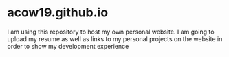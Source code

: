 # acow19.github.io
I am using this repository to host my own personal website. I am going to upload my resume as well as links to my personal projects on the website in order to show my development experience
